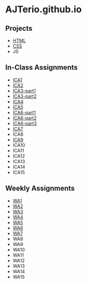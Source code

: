 # AJTerio.github.io

## Projects
- [HTML](https://ajterio.github.io/html-midterm/page5.html)
- [CSS](https://ajterio.github.io/css-project/index.html)
- JS

## In-Class Assignments
- [ICA1](https://ajterio.github.io/ica/ica1.pdf)
- [ICA2](https://ajterio.github.io/ica/ica2.pdf)
- [ICA3-part1](https://ajterio.github.io/ica/ica3a.html)
- [ICA3-part2](https://ajterio.github.io/ica/ica3-part2/index.html)
- [ICA4](https://ajterio.github.io/ica/ica4.html)
- [ICA5](https://ajterio.github.io/ica/ica5.html)
- [ICA6-part1](https://ajterio.github.io/ica/ica6/ica6-part1.html)
- [ICA6-part2](https://ajterio.github.io/ica/ica6/ica6-part2.html)
- [ICA6-part3](https://ajterio.github.io/ica/ica6/ica6-part3.html)
- [ICA7](https://ajterio.github.io/ica/ica7.html)
- ICA8
- [ICA9](https://ajterio.github.io/ica/ica9.html)
- ICA10
- ICA11
- ICA12
- ICA13
- ICA14
- ICA15

## Weekly Assignments
- [WA1](https://ajterio.github.io/wa/wa1.html)
- [WA2](https://ajterio.github.io/wa/wa2.html)
- [WA3](https://ajterio.github.io/wa/wa3.html)
- [WA4](https://ajterio.github.io/wa/wa4.html)
- [WA5](https://ajterio.github.io/wa/wa5.html)
- [WA6](https://ajterio.github.io/wa/wa6.html)
- [WA7](https://ajterio.github.io/wa/wa7.html)
- WA8
- WA9
- WA10
- WA11
- WA12
- WA13
- WA14
- WA15